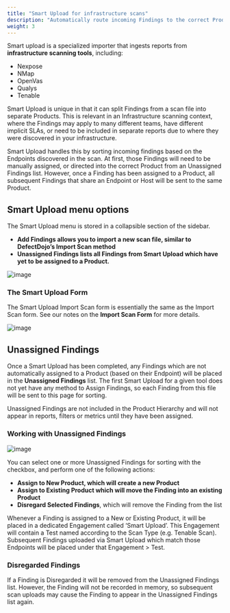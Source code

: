 ```yaml
---
title: "Smart Upload for infrastructure scans"
description: "Automatically route incoming Findings to the correct Product"
weight: 3
---
```


Smart upload is a specialized importer that ingests reports from **infrastructure scanning tools**, including:

* Nexpose
* NMap
* OpenVas
* Qualys
* Tenable

Smart Upload is unique in that it can split Findings from a scan file into separate Products. This is relevant in an Infrastructure scanning context, where the Findings may apply to many different teams, have different implicit SLAs, or need to be included in separate reports due to where they were discovered in your infrastructure.

Smart Upload handles this by sorting incoming findings based on the Endpoints discovered in the scan. At first, those Findings will need to be manually assigned, or directed into the correct Product from an Unassigned Findings list. However, once a Finding has been assigned to a Product, all subsequent Findings that share an Endpoint or Host will be sent to the same Product.

## Smart Upload menu options

The Smart Upload menu is stored in a collapsible section of the sidebar.

* **Add Findings allows you to import a new scan file, similar to DefectDojo’s Import Scan method**
* **Unassigned Findings lists all Findings from Smart Upload which have yet to be assigned to a Product.**

![image](images/smart_upload.png)

### The Smart Upload Form

The Smart Upload Import Scan form is essentially the same as the Import Scan form. See our notes on the **Import Scan Form** for more details.

![image](images/smart_upload_2.png)

## Unassigned Findings

Once a Smart Upload has been completed, any Findings which are not automatically assigned to a Product (based on their Endpoint) will be placed in the **Unassigned Findings** list. The first Smart Upload for a given tool does not yet have any method to Assign Findings, so each Finding from this file will be sent to this page for sorting.

Unassigned Findings are not included in the Product Hierarchy and will not appear in reports, filters or metrics until they have been assigned.

### Working with Unassigned Findings

![image](images/smart_upload_3.png)

You can select one or more Unassigned Findings for sorting with the checkbox, and perform one of the following actions:

* **Assign to New Product, which will create a new Product**
* **Assign to Existing Product which will move the Finding into an existing Product**
* **Disregard Selected Findings**, which will remove the Finding from the list

Whenever a Finding is assigned to a New or Existing Product, it will be placed in a dedicated Engagement called ‘Smart Upload’. This Engagement will contain a Test named according to the Scan Type (e.g. Tenable Scan). Subsequent Findings uploaded via Smart Upload which match those Endpoints will be placed under that Engagement \> Test.

### Disregarded Findings

If a Finding is Disregarded it will be removed from the Unassigned Findings list. However, the Finding will not be recorded in memory, so subsequent scan uploads may cause the Finding to appear in the Unassigned Findings list again.
